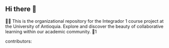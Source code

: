 ## Hi there 👋


🙋‍♀️ This is the organizational repository for the Integrador 1 course project at the University of Antioquia. Explore and discover the beauty of collaborative learning within our academic community. 🌟1

contributors: 



